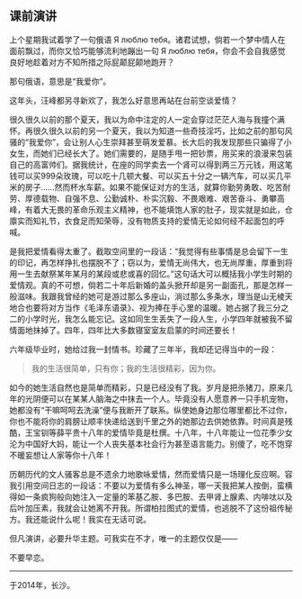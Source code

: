## 课前演讲

上个星期我试着学了一句俄语 Я люблю тебя。诸君试想，倘若一个梦中情人在面前飘过，而你又恰巧能够流利地蹦出一句 Я люблю тебя，你会不会自我感觉良好地趁着对方不知所措之际屁颠屁颠地跑开？

那句俄语，意思是“我爱你”。

这年头，汪峰都另寻新欢了，我怎么好意思再站在台前空谈爱情？

很久很久以前的那个夏天，我以为命中注定的人一定会穿过茫茫人海与我撞个满怀。再很久很久以前的另一个夏天，我以为知道一些奇技淫巧，比如之前的那句风骚的“我爱你”，会让别人心生崇拜甚至萌发爱慕。长大后的我发现那些只骗得了小女生，而她们已经长大了。她们需要的，是随手甩一把钞票，用买来的浪漫来包装自己的高富帅们。据我统计，在座的同学卖去一个肾可以得到两三万元钱，用这笔钱可以买999朵玫瑰，可以吃十几顿大餐、可以买五十分之一辆汽车，可以买几平米的房子……然而杯水车薪。如果不能保证对方的生活，就算你勤劳勇敢、吃苦耐劳、厚德载物、自强不息、公勤诚朴、朴实沉毅、不畏艰难、艰苦奋斗、勇攀高峰，有着大无畏的革命乐观主义精神，也不能填饱人家的肚子，现实就是如此，仓廪实而知礼节，衣食足而知荣辱，没有物质支持的爱情无论如何经不起面包的呼喊。

是我把爱情看得太重了。截取空间里的一段话：“我觉得有些事情是总会留下一生的印记，再怎样挣扎也摆脱不了；窃以为，爱情无尚伟大，也无尚厚重，厚重到将用一生去献祭某年某月的某段或悲或喜的回忆。”这句话大可以概括我小学生时期的爱情观。真的不可想，倘若二十年后新婚的盖头掀开却是另一副面孔，那是怎样一般滋味。我跟我曾经的她可是游过那么多座山，淌过那么多条水，理当是山无棱天地合也要将对方当作《毛泽东语录》、视为捧在手心里的温暖。她占据了我三分之二的小学时光，我怎么能忘记。这如同生生丢失了一段人生，小学四年就被我不留情面地抹掉了。四年，四年比大多数寝室室友启蒙的时间还要长！

六年级毕业时，她给过我一封情书。珍藏了三年半，我却还记得当中的一段：

> 我的生活很简单，只有你；我的生活很精彩，因为你。
>

如今的她生活自然也是简单而精彩，只是已经没有了我。岁月是把杀猪刀，原来几年的光阴便可以在某某人脑海之中抹去一个人。毕竟没有人愿意养一只手机宠物，她都没有“干嘛呵呵去洗澡”便与我断开了联系。纵使她身边那位哪里都比不过你，你也不能将你的肩膀让顺丰快递给送到千里之外的她那边去供她依靠。时间真是残酷，王宝钏等薛平贵十八年的爱情毕竟是杜撰。十八年，十八年能让一位花季少女沦为中国好大妈，能让一个人丧失基本社会行为甚至语言能力。别傻了，吃不饱穿不暖妄想让人家等你十八年！

历朝历代的文人骚客总是不遗余力地歌咏爱情，然而爱情只是一场理化反应啊。容我引用空间日志的一段话：不要以为爱情有多么神圣，哪一天我把某人按倒，蛮横得如一条疯狗般向她注入一定量的苯基乙胺、多巴胺、去甲肾上腺素、内啡呔以及后叶加压素，我就会让她离不开我。所谓柏拉图式的爱情，也逃脱不了这份祖传秘方。我还能说什么呢！我实在无话可说。

但凡演讲，必要升华主题。可我实在不才，唯一的主题仅仅是——

不要早恋。



------

于2014年，长沙。
